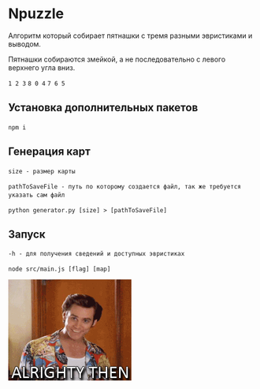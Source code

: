 # Npuzzle
Алгоритм который собирает пятнашки с тремя разными эвристиками и выводом.

Пятнашки собираются змейкой, а не последовательно с левого верхнего угла вниз.

``1 2 3``
``8 0 4``
``7 6 5``

## Установка дополнительных пакетов
``npm i``

## Генерация карт
``size - размер карты``

``pathToSaveFile - путь по которому создается файл, так же требуется указать сам файл``

``python generator.py [size] > [pathToSaveFile]``

## Запуск
``-h - для получения сведений и доступных эвристиках``

``node src/main.js [flag] [map]``

![Allllrighty then!](giphy.gif)